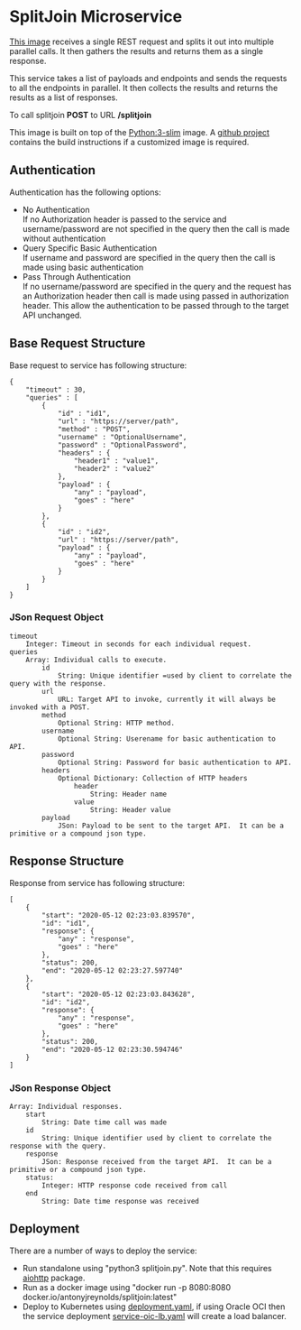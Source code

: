 # SplitJoin Microservice
[This image][DockerHub] receives a single REST request and splits it out into multiple parallel calls.
It then gathers the results and returns them as a single response.

This service takes a list of payloads and endpoints and sends the requests to all the endpoints in parallel.
It then collects the results and returns the results as a list of responses.

To call splitjoin **POST** to URL **/splitjoin**

This image is built on top of the [Python:3-slim] image.
A [github project][GitHub] contains the build instructions if a customized image is required.

## Authentication
Authentication has the following options:
+ No Authentication  
    If no Authorization header is passed to the service and username/password are not specified in the query then the call is made without authentication  
+ Query Specific Basic Authentication  
    If username and password are specified in the query then the call is made using basic authentication
+ Pass Through Authentication  
    If no username/password are specified in the query and the request has an Authorization header then call is made using passed in authorization header.
    This allow the authentication to be passed through to the target API unchanged. 

## Base Request Structure
Base request to service has following structure:

```json5
{
    "timeout" : 30,
    "queries" : [
        {
            "id" : "id1",
            "url" : "https://server/path",
            "method" : "POST",
            "username" : "OptionalUsername",
            "password" : "OptionalPassword",
            "headers" : {
                "header1" : "value1",
                "header2" : "value2"
            },
            "payload" : {
                "any" : "payload",
                "goes" : "here"
            }
        },
        {
            "id" : "id2",
            "url" : "https://server/path",
            "payload" : {
                "any" : "payload",
                "goes" : "here"
            }
        }
    ]
}
```

### JSon Request Object
    timeout  
        Integer: Timeout in seconds for each individual request.
    queries    
        Array: Individual calls to execute.
            id  
                String: Unique identifier =used by client to correlate the query with the response.
            url  
                URL: Target API to invoke, currently it will always be invoked with a POST.
            method  
                Optional String: HTTP method.
            username  
                Optional String: Userename for basic authentication to API.
            password  
                Optional String: Password for basic authentication to API.
            headers  
                Optional Dictionary: Collection of HTTP headers
                    header  
                        String: Header name
                    value
                        String: Header value
            payload
                JSon: Payload to be sent to the target API.  It can be a primitive or a compound json type.

## Response Structure
Response from service has following structure:

```json5
[
    {
        "start": "2020-05-12 02:23:03.839570",
        "id": "id1",
        "response": {
            "any" : "response",
            "goes" : "here"
        },
        "status": 200,
        "end": "2020-05-12 02:23:27.597740"
    },
    {
        "start": "2020-05-12 02:23:03.843628",
        "id": "id2",
        "response": {
            "any" : "response",
            "goes" : "here"
        },
        "status": 200,
        "end": "2020-05-12 02:23:30.594746"
    }
]
```

### JSon Response Object
    Array: Individual responses.
        start
            String: Date time call was made
        id  
            String: Unique identifier used by client to correlate the response with the query.
        response
            JSon: Response received from the target API.  It can be a primitive or a compound json type.
        status:
            Integer: HTTP response code received from call
        end
            String: Date time response was received

## Deployment
There are a number of ways to deploy the service:
* Run standalone using "python3 splitjoin.py".  Note that this requires [aiohttp] package.
* Run as a docker image using "docker run -p 8080:8080 docker.io/antonyjreynolds/splitjoin:latest"
* Deploy to Kubernetes using [deployment.yaml], if using Oracle OCI then the service deployment [service-oic-lb.yaml] will create a load balancer.

[Python:3-slim]: https://hub.docker.com/_/python
[DockerHub]: https://hub.docker.com/r/antonyjreynolds/splitjoin
[GitHub]: https://github.com/AntonyJR/SplitJoin
[deployment.yaml]: https://raw.githubusercontent.com/AntonyJR/SplitJoin/master/deployment.yaml
[service-oic-lb.yaml]: https://raw.githubusercontent.com/AntonyJR/SplitJoin/master/service-oic-lb.yaml
[aiohttp]: https://docs.aiohttp.org